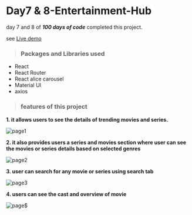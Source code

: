 # Day7 & 8-Entertainment-Hub

day 7 and 8  of ***100 days of code*** completed this project. 

see [Live demo](https://ranjithjupaka-entertainment-hub.netlify.app)

>### Packages and Libraries used
- React
- React Router
- React alice carousel
- Material UI
- axios

>### features of this project

**1. it allows users to see the details of trending movies and series.**

![page1](https://github.com/ranjithcoder/Day7-Entertainment-Hub/blob/main/screenshots/1.png)

**2. it also provides users a series and movies section where user can see the movies or series details based on selected genres**

![page2](https://github.com/ranjithcoder/Day7-Entertainment-Hub/blob/main/screenshots/2.png)

**3. user can search for any movie or series using search tab**

![page3](https://github.com/ranjithcoder/Day7-Entertainment-Hub/blob/main/screenshots/3.png)

**4. users can see the cast and overview of movie**

![page$](https://github.com/ranjithcoder/Day7-Entertainment-Hub/blob/main/screenshots/4.png)
